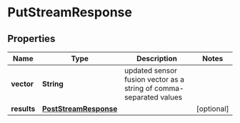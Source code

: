 # PutStreamResponse

## Properties
Name | Type | Description | Notes
------------ | ------------- | ------------- | -------------
**vector** | **String** | updated sensor fusion vector as a string of comma-separated values | 
**results** | [**PostStreamResponse**](PostStreamResponse.md) |  |  [optional]
